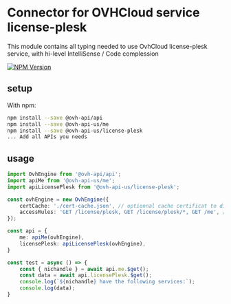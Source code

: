 # Connector for OVHCloud service license-plesk

This module contains all typing needed to use OvhCloud license-plesk service, with hi-level IntelliSense / Code complession

[![NPM Version](https://img.shields.io/npm/v/@ovh-api-us/license-plesk.svg?style=flat)](https://www.npmjs.org/package/@ovh-api-us/license-plesk)

## setup

With npm:
````bash
npm install --save @ovh-api/api
npm install --save @ovh-api-us/me
npm install --save @ovh-api-us/license-plesk
... Add all APIs you needs
````

## usage

````typescript
import OvhEngine from '@ovh-api/api';
import apiMe from '@ovh-api-us/me';
import apiLicensePlesk from '@ovh-api-us/license-plesk';

const ovhEngine = new OvhEngine({ 
    certCache: './cert-cache.json', // optionnal cache certificat to disk
    accessRules: 'GET /license/plesk, GET /license/plesk/*, GET /me', // optionnal limit the requested privileges.
});

const api = {
    me: apiMe(ovhEngine),
    licensePlesk: apiLicensePlesk(ovhEngine),
}

const test = async () => {
    const { nichandle } = await api.me.$get();
    const data = await api.licensePlesk.$get();
    console.log(`${nichandle} have the following services:`);
    console.log(data);
}

````
